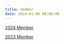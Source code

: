 ```yaml
---
title: member
date: 2024-01-08 00:00:00
---
```


[2024 Member](/2024-Member)

[2023 Member](/2023-Member)